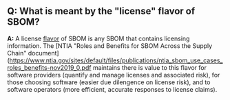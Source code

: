 ## **Q: What is meant by the "license" flavor of  SBOM?**
**A:** 
A license [flavor](./flavors.md) of SBOM is any SBOM that contains licensing information.
The [NTIA "Roles and Benefits for SBOM Across the Supply Chain" document](https://www.ntia.gov/sites/default/files/publications/ntia_sbom_use_cases_roles_benefits-nov2019_0.pdf
maintains there is value to this flavor for software providers (quantify and manage licenses and associated risk),
for those choosing software (easier due dilengence on license risk),
and to software operators (more efficient, accurate responses to license claims).